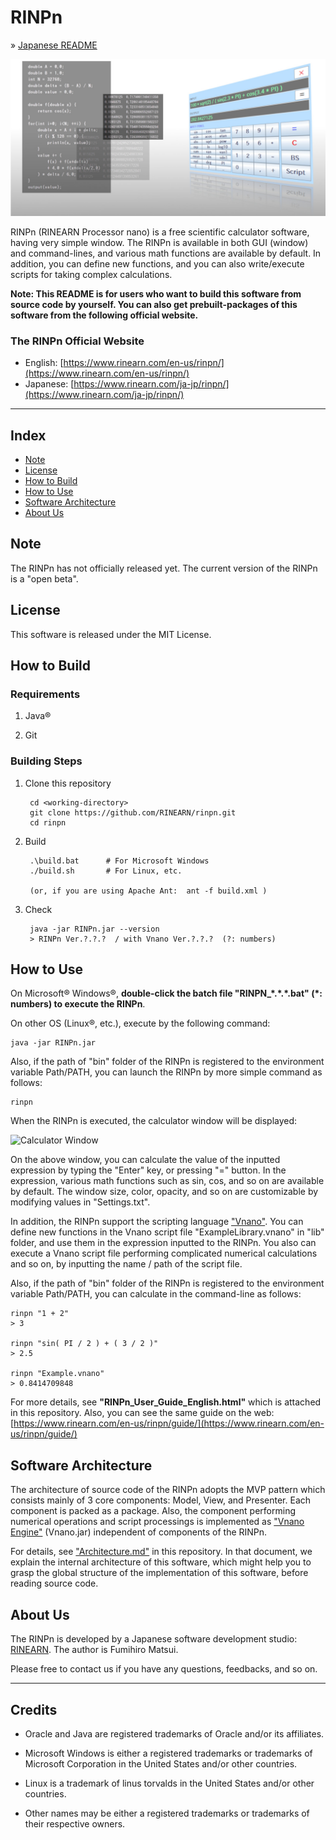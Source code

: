 # RINPn

&raquo; [Japanese README](./README_JAPANESE.md)

![Concept Image](./img/signboard.jpg)

RINPn (RINEARN Processor nano) is a free scientific calculator software, having very simple window. The RINPn is available in both GUI (window) and command-lines, and various math functions are available by default. In addition, you can define new functions, and you can also write/execute scripts for taking complex calculations.

**Note: This README is for users who want to build this software from source code by yourself.
You can also get prebuilt-packages of this software from the following official website.**

### The RINPn Official Website

- English: [https://www.rinearn.com/en-us/rinpn/](https://www.rinearn.com/en-us/rinpn/)</a>
- Japanese:   [https://www.rinearn.com/ja-jp/rinpn/](https://www.rinearn.com/ja-jp/rinpn/)</a>

<hr />



## Index
- <a href="#version-note">Note</a>
- <a href="#license">License</a>
- <a href="#how-to-build">How to Build</a>
- <a href="#how-to-use">How to Use</a>
- <a href="#architecture">Software Architecture</a>
- <a href="#about-us">About Us</a>



<a id="version-note"></a>
## Note

The RINPn has not officially released yet. 
The current version of the RINPn is a &quot;open beta&quot;.


<a id="license"></a>
## License

This software is released under the MIT License.



<a id="how-to-build"></a>
## How to Build

### Requirements

1. Java&reg;

1. Git


### Building Steps

1. Clone this repository

		cd <working-directory>
		git clone https://github.com/RINEARN/rinpn.git
		cd rinpn

1. Build


		.\build.bat      # For Microsoft Windows
		./build.sh       # For Linux, etc.

		(or, if you are using Apache Ant:  ant -f build.xml )

1. Check

		java -jar RINPn.jar --version
		> RINPn Ver.?.?.?  / with Vnano Ver.?.?.?  (?: numbers)



<a id="how-to-use"></a>
## How to Use

On Microsoft&reg; Windows&reg;, **double-click the batch file "RINPN_\*.\*.\*.bat" (\*: numbers) to execute the RINPn**. 

On other OS (Linux&reg;, etc.), execute by the following command:

    java -jar RINPn.jar

Also, if the path of "bin" folder of the RINPn is registered to the environment variable Path/PATH, you can launch the RINPn by more simple command as follows:

    rinpn

When the RINPn is executed, the calculator window will be displayed:

![Calculator Window](./img/gui_expression.png)

On the above window, you can calculate the value of the inputted expression by typing the "Enter" key, or pressing "=" button. In the expression, various math functions such as sin, cos, and so on are available by default.
The window size, color, opacity, and so on are customizable by modifying values in "Settings.txt".

In addition, the RINPn support the scripting language ["Vnano"](https://www.vcssl.org/en-us/vnano/). You can define new functions in the Vnano script file "ExampleLibrary.vnano" in "lib" folder, and use them in the expression inputted to the RINPn.
You also can execute a Vnano script file performing complicated numerical calculations and so on, by inputting the name / path of the script file.


Also, if the path of "bin" folder of the RINPn is registered to the environment variable Path/PATH, you can calculate in the command-line as follows:

    rinpn "1 + 2"
	> 3

	rinpn "sin( PI / 2 ) + ( 3 / 2 )"
	> 2.5

	rinpn "Example.vnano"
	> 0.8414709848


For more details, see **"RINPn_User_Guide_English.html"** which is attached in this repository. Also, you can see the same guide on the web: 
[https://www.rinearn.com/en-us/rinpn/guide/](https://www.rinearn.com/en-us/rinpn/guide/)</a>


<a id="architecture"></a>
## Software Architecture

The architecture of source code of the RINPn adopts the MVP pattern which consists mainly of 3 core components: Model, View, and Presenter.
Each component is packed as a package.
Also, the component performing numerical operations and script processings is implemented as ["Vnano Engine"](https://www.vcssl.org/en-us/vnano/) (Vnano.jar) independent of components of the RINPn.


For details, see ["Architecture.md"](./Architecture.md) in this repository.
In that document, we explain the internal architecture of this software, which might help you to grasp the global structure of the implementation of this software, before reading source code.


<a id="about-us"></a>
## About Us

The RINPn is developed by a Japanese software development studio: [RINEARN](https://www.rinearn.com/). The author is Fumihiro Matsui.

Please free to contact us if you have any questions, feedbacks, and so on.


---

## Credits

- Oracle and Java are registered trademarks of Oracle and/or its affiliates. 

- Microsoft Windows is either a registered trademarks or trademarks of Microsoft Corporation in the United States and/or other countries. 

- Linux is a trademark of linus torvalds in the United States and/or other countries. 

- Other names may be either a registered trademarks or trademarks of their respective owners. 


